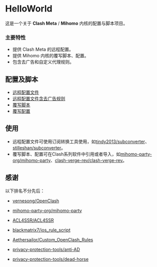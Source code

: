 # HelloWorld

这是一个关于 **Clash Meta** / **Mihomo** 内核的配置与脚本项目。

### 主要特性
- 提供 Clash Meta 的远程配置。
- 提供 Mihomo 内核的覆写脚本、配置。
- 包含去广告和自定义代理规则。
  
## **配置及脚本**

- [远程配置文件](https://github.com/lamchey/HelloWorld/blob/main/Clash/Config/Clash_Config.ini)
- [远程配置文件含去广告规则](https://github.com/lamchey/HelloWorld/blob/main/Clash/Config/Clash_Config_AdBlock.ini)
- [覆写脚本](https://github.com/lamchey/HelloWorld/blob/main/Mihomo/JavaScript/JavaScript.js)
- [覆写配置](https://github.com/lamchey/HelloWorld/blob/main/Mihomo/YAML/Extend.yaml)

## **使用**
- 远程配置文件可使用订阅转换工具使用，如[tindy2013/subconverter](https://github.com/tindy2013/subconverter)、[stilleshan/subconverter](https://github.com/stilleshan/subconverter)。
- 覆写脚本、配置可在Clash系列软件中引用或者导入，如[mihomo-party-org/mihomo-party](https://github.com/mihomo-party-org/mihomo-party)、[clash-verge-rev/clash-verge-rev](https://github.com/clash-verge-rev/clash-verge-rev)。

## **感谢**

以下排名不分先后：

- [vernesong/OpenClash](https://github.com/vernesong/OpenClash)

- [mihomo-party-org/mihomo-party](https://github.com/mihomo-party-org/mihomo-party)

- [ACL4SSR/ACL4SSR](https://github.com/ACL4SSR/ACL4SSR)

- [blackmatrix7/ios_rule_script](https://github.com/blackmatrix7/ios_rule_script)

- [Aethersailor/Custom_OpenClash_Rules](https://github.com/Aethersailor/Custom_OpenClash_Rules)

- [privacy-protection-tools/anti-AD](https://github.com/privacy-protection-tools/anti-AD)

- [privacy-protection-tools/dead-horse](https://github.com/privacy-protection-tools/dead-horse)
